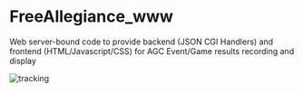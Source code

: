 FreeAllegiance_www
==================

Web server-bound code to provide backend (JSON CGI Handlers) and frontend (HTML/Javascript/CSS) for AGC Event/Game results recording and display

![tracking](http://c.statcounter.com/10000712/0/f7a85520/1/)
